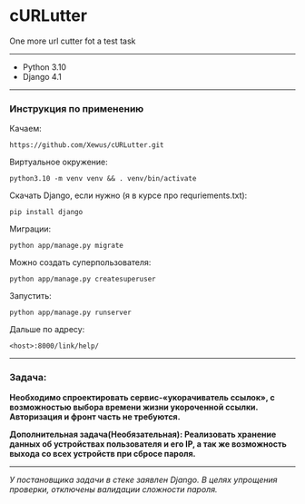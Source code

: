 # cURLutter
One more url cutter fot a test task

***
- Python 3.10
- Django 4.1
***
### Инструкция по применению  
Качаем:
```
https://github.com/Xewus/cURLutter.git
```
Виртуальное окружение:
```
python3.10 -m venv venv && . venv/bin/activate
```
Скачать Django, если нужно (я в курсе про requriements.txt):
```
pip install django
```
Миграции:
```
python app/manage.py migrate
```
Можно создать суперпользователя:
```
python app/manage.py createsuperuser
```
Запустить:
```
python app/manage.py runserver
```
Дальше по адресу:
```
<hоst>:8000/link/help/
```
***

### Задача:
**Необходимо спроектировать сервис-«укорачиватель ссылок», с
возможностью выбора времени жизни укороченной ссылки.
Авторизация и фронт часть не требуются.**  


**Дополнительная задача(Необязательная):
Реализовать хранение данных об устройствах пользователя и его IP, а
так же возможность выхода со всех устройств при сбросе пароля.**

***

*У постановщика задачи в стеке заявлен Django.
В целях упрощения проверки, отключены валидации сложности пароля.*
